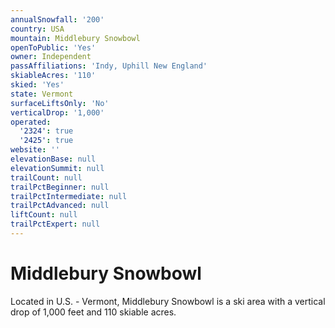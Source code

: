 ```yaml
---
annualSnowfall: '200'
country: USA
mountain: Middlebury Snowbowl
openToPublic: 'Yes'
owner: Independent
passAffiliations: 'Indy, Uphill New England'
skiableAcres: '110'
skied: 'Yes'
state: Vermont
surfaceLiftsOnly: 'No'
verticalDrop: '1,000'
operated:
  '2324': true
  '2425': true
website: ''
elevationBase: null
elevationSummit: null
trailCount: null
trailPctBeginner: null
trailPctIntermediate: null
trailPctAdvanced: null
liftCount: null
trailPctExpert: null
---
```



# Middlebury Snowbowl

Located in U.S. - Vermont, Middlebury Snowbowl is a ski area with a vertical drop of 1,000 feet and 110 skiable acres.
